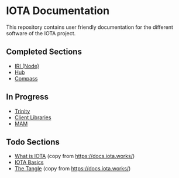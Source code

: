 # IOTA Documentation
This repository contains user friendly documentation for the different software of the IOTA project. 

## Completed Sections
- [IRI (Node)](iri/README.md)
- [Hub](hub/README.md)
- [Compass](compass/README.md)

## In Progress
- [Trinity](trinity/README.md)
- [Client Libraries](api/README.md)
- [MAM](mam/README.md)

## Todo Sections
- [What is IOTA](#) (copy from https://docs.iota.works/)
- [IOTA Basics](#)
- [The Tangle](#) (copy from https://docs.iota.works/)
